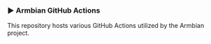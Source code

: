 ### ▶ Armbian GitHub Actions

This repository hosts various GitHub Actions utilized by the Armbian project.
